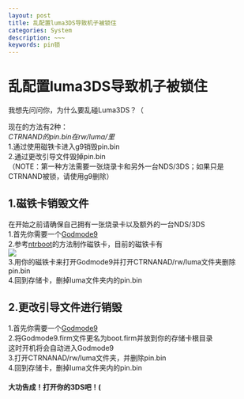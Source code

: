 ```yaml
---
layout: post
title: 乱配置luma3DS导致机子被锁住
categories: System
description: ~~~
keywords: pin锁
---
```


# 乱配置luma3DS导致机子被锁住
我想先问问你，为什么要乱碰Luma3DS？（


现在的方法有2种：<br />
_CTRNAND的pin.bin在rw/luma/里_<br />
1.通过使用磁铁卡进入g9销毁pin.bin<br />
2.通过更改引导文件毁掉pin.bin<br />
（NOTE：第一种方法需要一张烧录卡和另外一台NDS/3DS；如果只是CTRNAND被锁，请使用g9删除）

## 1.磁铁卡销毁文件
在开始之前请确保自己拥有一张烧录卡以及额外的一台NDS/3DS<br />
1.首先你需要一个<a href="https://github.com/d0k3/GodMode9/releases/tag/v1.9.2pre1">Godmode9</a><br />
2.参考<a href="https://stray-soul.com/index.php/ntrboot">ntrboot</a>的方法制作磁铁卡，目前的磁铁卡有<br /><img src="https://3ds.hacks.guide/images/screenshots/ntrboot-flashcarts.png"><br />
3.用你的磁铁卡来打开Godmode9并打开CTRNANAD/rw/luma文件夹删除pin.bin<br />
4.回到存储卡，删掉luma文件夹内的pin.bin

## 2.更改引导文件进行销毁
1.首先你需要一个<a href="https://github.com/d0k3/GodMode9/releases/tag/v1.9.2pre1">Godmode9</a><br />
2.将Godmode9.firm文件更名为boot.firm并放到你的存储卡根目录<br />
这时开机将会自动进入Godmode9<br />
3.打开CTRNANAD/rw/luma文件夹，并删除pin.bin<br />
4.回到存储卡，删掉luma文件夹内的pin.bin<br />
<h4>大功告成！打开你的3DS吧！(</h4>
